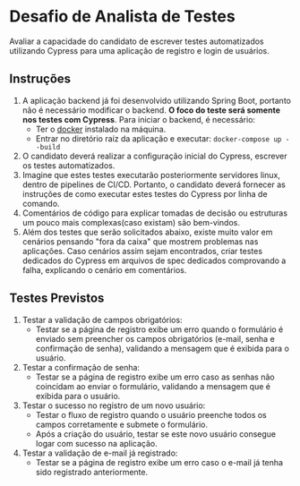 # Desafio de Analista de Testes

Avaliar a capacidade do candidato de escrever testes automatizados utilizando Cypress para uma aplicação de registro e login de usuários.

## Instruções

1. A aplicação backend já foi desenvolvido utilizando Spring Boot, portanto não é necessário modificar o backend. **O foco do teste será somente nos testes com Cypress**. Para iniciar o backend, é necessário:
    - Ter o [docker](https://docs.docker.com/engine/install/) instalado na máquina.
    - Entrar no diretório raíz da aplicação e executar: `docker-compose up --build`
2. O candidato deverá realizar a configuração inicial do Cypress, escrever os testes automatizados.
3. Imagine que estes testes executarão posteriormente servidores linux, dentro de pipelines de CI/CD. Portanto, o candidato deverá fornecer as instruções de como executar estes testes do Cypress por linha de comando.
4. Comentários de código para explicar tomadas de decisão ou estruturas um pouco mais complexas(caso existam) são bem-vindos.
5. Além dos testes que serão solicitados abaixo, existe muito valor em cenários pensando "fora da caixa" que mostrem problemas nas aplicações. Caso cenários assim sejam encontrados, criar testes dedicados do Cypress em arquivos de spec dedicados comprovando a falha, explicando o cenário em comentários.


## Testes Previstos

1. Testar a validação de campos obrigatórios:
    - Testar se a página de registro exibe um erro quando o formulário é enviado sem preencher os campos obrigatórios (e-mail, senha e confirmação de senha), validando a mensagem que é exibida para o usuário.
2. Testar a confirmação de senha:
    - Testar se a página de registro exibe um erro caso as senhas não coincidam ao enviar o formulário, validando a mensagem que é exibida para o usuário.
3. Testar o sucesso no registro de um novo usuário:
    - Testar o fluxo de registro quando o usuário preenche todos os campos corretamente e submete o formulário.
    - Após a criação do usuário, testar se este novo usuário consegue logar com sucesso na aplicação.
4. Testar a validação de e-mail já registrado:
    - Testar se a página de registro exibe um erro caso o e-mail já tenha sido registrado anteriormente.
